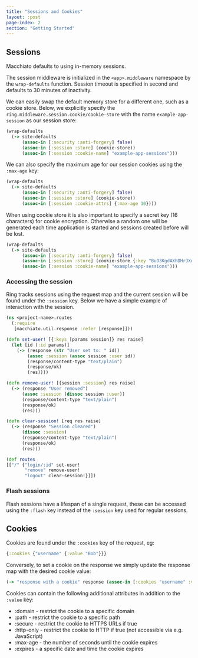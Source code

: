 ```yaml
---
title: "Sessions and Cookies"
layout: :post
page-index: 2
section: "Getting Started"
---
```


## Sessions

Macchiato defaults to using in-memory sessions.

The session middleware is initialized in the `<app>.middleware` namespace by the `wrap-defaults`
function. Session timeout is specified in second and defaults to 30 minutes of inactivity.

We can easily swap the default memory store for a different one, such as a cookie store.
Below, we explicitly specify the `ring.middleware.session.cookie/cookie-store` with the name `example-app-session` as our session store:

```clojure
(wrap-defaults
  (-> site-defaults
      (assoc-in [:security :anti-forgery] false)
      (assoc-in [:session :store] (cookie-store))
      (assoc-in [:session :cookie-name] "example-app-sessions")))
```

We can also specify the maximum age for our session cookies using the `:max-age` key:

```clojure
(wrap-defaults
  (-> site-defaults
      (assoc-in [:security :anti-forgery] false)
      (assoc-in [:session :store] (cookie-store))
      (assoc-in [:session :cookie-attrs] {:max-age 10})))
```

When using cookie store it is also important to specify a secret key (16 characters) for cookie encryption. Otherwise a random one will be generated each time application is started and sessions created before will be lost.

```clojure
(wrap-defaults
  (-> site-defaults
      (assoc-in [:security :anti-forgery] false)
      (assoc-in [:session :store] (cookie-store {:key "BuD3KgdAXhDHrJXu"}))
      (assoc-in [:session :cookie-name] "example-app-sessions")))
```

### Accessing the session

Ring tracks sessions using the request map and the current session will be found under the `:session` key.
Below we have a simple example of interaction with the session.

```clojure
(ns <project-name>.routes
  (:require
   [macchiato.util.response :refer [response]]))

(defn set-user! [{:keys [params session]} res raise]
  (let [id (:id params)]
    (-> (response (str "User set to: " id))
        (assoc :session (assoc session :user id))
        (response/content-type "text/plain")
        (response/ok)
        (res))))

(defn remove-user! [{session :session} res raise]
  (-> (response "User removed")
      (assoc :session (dissoc session :user))
      (response/content-type "text/plain")
      (response/ok)
      (res)))

(defn clear-session! [req res raise]
  (-> (response "Session cleared")
      (dissoc :session)
      (response/content-type "text/plain")
      (response/ok)
      (res)))

(def routes
[["/" {"login/:id" set-user!
       "remove" remove-user!
       "logout" clear-session!}]])
```

### Flash sessions

Flash sessions have a lifespan of a single request, these can be accessed using the `:flash` key instead of the `:session` key used for regular sessions.

## Cookies

Cookies are found under the `:cookies` key of the request, eg:

```clojure
{:cookies {"username" {:value "Bob"}}}

```

Conversely, to set a cookie on the response we simply update the response map with the desired cookie value:

```clojure
(-> "response with a cookie" response (assoc-in [:cookies "username" :value] "Alice"))
```

Cookies can contain the following additional attributes in addition to the `:value` key:

* :domain - restrict the cookie to a specific domain
* :path - restrict the cookie to a specific path
* :secure - restrict the cookie to HTTPS URLs if true
* :http-only - restrict the cookie to HTTP if true (not accessible via e.g. JavaScript)
* :max-age - the number of seconds until the cookie expires
* :expires - a specific date and time the cookie expires
